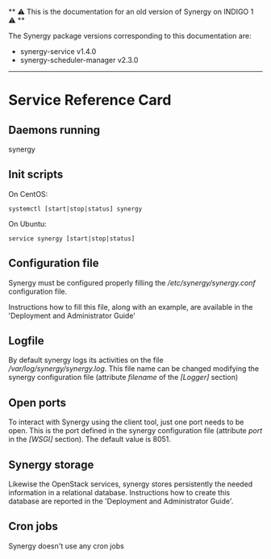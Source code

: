 ** ⚠ This is the documentation for an old version of Synergy on INDIGO 1 ⚠ **

The Synergy package versions corresponding to this documentation are:
- synergy-service v1.4.0
- synergy-scheduler-manager v2.3.0
- - - 

# Service Reference Card


## Daemons running

synergy 


## Init scripts



On CentOS:

```
systemctl [start|stop|status] synergy
```
On Ubuntu:
```
service synergy [start|stop|status]
```


## Configuration file

Synergy must be configured properly filling the */etc/synergy/synergy.conf* configuration file.

Instructions how to fill this file, along with an example, are available in the 'Deployment and Administrator Guide'

## Logfile 

By default synergy logs its activities on the file */var/log/synergy/synergy.log*. This file name can be changed modifying the synergy configuration file (attribute *filename* of the *[Logger]* section)

## Open ports

To interact with Synergy using the client tool, just one port needs to be open. This is the port defined in the synergy configuration file (attribute *port* in the *[WSGI]* section). The default value is 8051.

## Synergy storage

Likewise the OpenStack services, synergy stores persistently the needed information in a relational database.
Instructions how to create this database are reported in the 'Deployment and Administrator Guide'.

## Cron jobs

Synergy doesn't use any cron jobs



